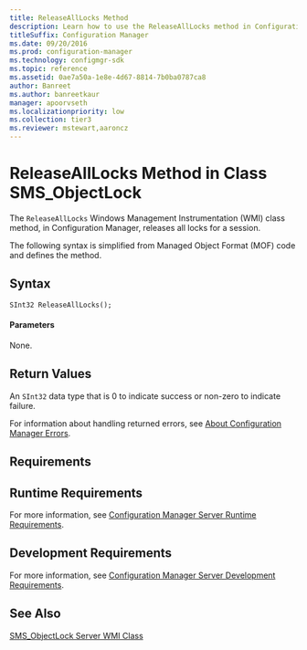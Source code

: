 ```yaml
---
title: ReleaseAllLocks Method
description: Learn how to use the ReleaseAllLocks method in Configuration Manager to release all locks for a session.
titleSuffix: Configuration Manager
ms.date: 09/20/2016
ms.prod: configuration-manager
ms.technology: configmgr-sdk
ms.topic: reference
ms.assetid: 0ae7a50a-1e8e-4d67-8814-7b0ba0787ca8
author: Banreet
ms.author: banreetkaur
manager: apoorvseth
ms.localizationpriority: low
ms.collection: tier3
ms.reviewer: mstewart,aaroncz 
---
```

# ReleaseAllLocks Method in Class SMS_ObjectLock
The `ReleaseAllLocks` Windows Management Instrumentation (WMI) class method, in Configuration Manager, releases all locks for a session.  

 The following syntax is simplified from Managed Object Format (MOF) code and defines the method.  

## Syntax  

```  
SInt32 ReleaseAllLocks();  
```  

#### Parameters  
 None.  

## Return Values  
 An `SInt32` data type that is 0 to indicate success or non-zero to indicate failure.  

 For information about handling returned errors, see [About Configuration Manager Errors](../../../develop/core/understand/about-configuration-manager-errors.md).  

## Requirements  

## Runtime Requirements  
 For more information, see [Configuration Manager Server Runtime Requirements](../../../develop/core/reqs/server-runtime-requirements.md).  

## Development Requirements  
 For more information, see [Configuration Manager Server Development Requirements](../../../develop/core/reqs/server-development-requirements.md).  

## See Also  
 [SMS_ObjectLock Server WMI Class](../../../develop/reference/misc/sms_objectlock-server-wmi-class.md)
